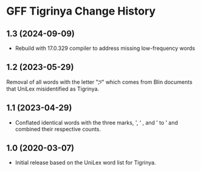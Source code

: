 GFF Tigrinya Change History
====================

1.3 (2024-09-09)
----------------
* Rebuild with 17.0.329 compiler to address missing low-frequency words

1.2 (2023-05-29)
----------------
Removal of all words with the letter "ጛ" which comes from Blin documents that UniLex misidentified as Tigrinya.

1.1 (2023-04-29)
----------------
* Conflated identical words with the three marks, ', ‘ , and ’  to ’ and combined their respective counts.

1.0 (2020-03-07)
----------------
* Initial release based on the UniLex word list for Tigrinya.
